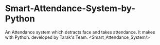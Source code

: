 # Smart-Attendance-System-by-Python
An Attendance system which detracts face and takes attendance. It makes with Python. 
developed by Tarak's Team.
<Smart_Attendance_System/>
